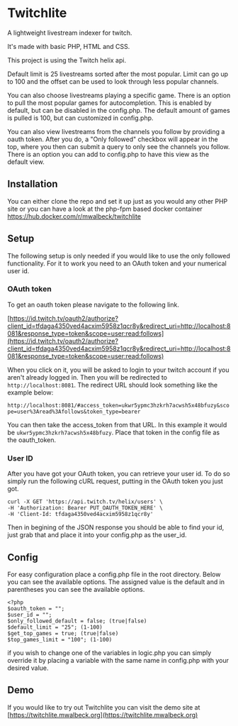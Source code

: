 # Twitchlite

A lightweight livestream indexer for twitch.

It's made with basic PHP, HTML and CSS.

This project is using the Twitch helix api.

Default limit is 25 livestreams sorted after the most popular. Limit can go up to 100 and the offset can be used to look through less popular channels.

You can also choose livestreams playing a specific game. There is an option to pull the most popular games for autocompletion. This is enabled by default, but can be disabled in the config.php. The default amount of games is pulled is 100, but can customized in config.php.

You can also view livestreams from the channels you follow by providing a oauth token. After you do, a "Only followed" checkbox will appear in the top, where you then can submit a query to only see the channels you follow. There is an option you can add to config.php to have this view as the default view.

## Installation

You can either clone the repo and set it up just as you would any other PHP site or you can have a look at the php-fpm based docker container https://hub.docker.com/r/mwalbeck/twitchlite

## Setup

The following setup is only needed if you would like to use the only followed functionality. For it to work you need to an OAuth token and your numerical user id.

### OAuth token

To get an oauth token please navigate to the following link. 

[https://id.twitch.tv/oauth2/authorize?client_id=tfdaga4350ved4acxim5958z1qcr8y&redirect_uri=http://localhost:8081&response_type=token&scope=user:read:follows](https://id.twitch.tv/oauth2/authorize?client_id=tfdaga4350ved4acxim5958z1qcr8y&redirect_uri=http://localhost:8081&response_type=token&scope=user:read:follows)

When you click on it, you will be asked to login to your twitch account if you aren't already logged in. Then you will be redirected to `http://localhost:8081`. The redirect URL should look something like the example below:

`http://localhost:8081/#access_token=ukwr5ypmc3hzkrh7acwsh5x48bfuzy&scope=user%3Aread%3Afollows&token_type=bearer`

You can then take the access_token from that URL. In this example it would be `ukwr5ypmc3hzkrh7acwsh5x48bfuzy`. Place that token in the config file as the oauth_token.

### User ID

After you have got your OAuth token, you can retrieve your user id. To do so simply run the following cURL request, putting in the OAuth token you just got.

```
curl -X GET 'https://api.twitch.tv/helix/users' \
-H 'Authorization: Bearer PUT_OAUTH_TOKEN_HERE' \
-H 'Client-Id: tfdaga4350ved4acxim5958z1qcr8y'
```

Then in begining of the JSON response you should be able to find your id, just grab that and place it into your config.php as the user_id.

## Config

For easy configuration place a config.php file in the root directory. Below you can see the available options. The assigned value is the default and in parentheses you can see the available options.

```
<?php
$oauth_token = "";
$user_id = "";
$only_followed_default = false; (true|false)
$default_limit = "25"; (1-100)
$get_top_games = true; (true|false)
$top_games_limit = "100"; (1-100)
```

if you wish to change one of the variables in logic.php you can simply override it by placing a variable with the same name in config.php with your desired value.

## Demo

If you would like to try out Twitchlite you can visit the demo site at [https://twitchlite.mwalbeck.org](https://twitchlite.mwalbeck.org)
